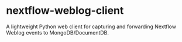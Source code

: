 # nextflow-weblog-client
A lightweight Python web client for capturing and forwarding Nextflow Weblog events to MongoDB/DocumentDB.
